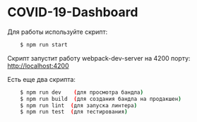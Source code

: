 # COVID-19-Dashboard

Для работы используйте скрипт:

```sh
    $ npm run start
```

Скрипт запустит работу webpack-dev-server на 4200 порту:
[http://localhost:4200](http://localhost:4200)

Есть еще два скрипта:

```sh
    $ npm run dev    (для просмотра бандла)
    $ npm run build  (для создания бандла на продакшен)
    $ npm run lint  (для запуска линтера)
    $ npm run test  (для тестирования)
```
